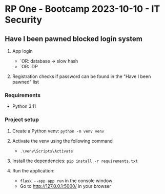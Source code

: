 # RP One - Bootcamp 2023-10-10 - IT Security
## Have I been pawned blocked login system
1. App login
    - `OR: database -> slow hash
    - `OR: IDP
	
2. Registration checks if password can be found in the "Have I been pawned" list


### Requirements
- Python 3.11

### Project setup
1. Create a Python venv: `python -m venv venv`
	
2. Activate the venv using the following command
	- `.\venv\Scripts\Activate`
	
3. Install the dependencies: `pip install -r requirements.txt`

4. Run the application:
   - `flask --app app run` in the console window
   - Go to http://127.0.0.1:5000/ in your browser